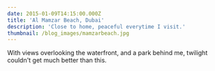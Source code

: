 ```yaml
---
date: 2015-01-09T14:15:00.000Z
title: 'Al Mamzar Beach, Dubai'
description: 'Close to home, peaceful everytime I visit.'
thumbnail: /blog_images/mamzarbeach.jpg
---
```

With views overlooking the waterfront, and a park behind me, twilight couldn't get much better than this.
